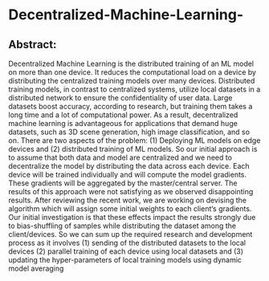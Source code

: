 # Decentralized-Machine-Learning-

## Abstract: 

Decentralized Machine Learning is the distributed training of an ML model on more than 
one device. It reduces the computational load on a device by distributing the centralized 
training models over many devices. Distributed training models, in contrast to centralized 
systems, utilize local datasets in a distributed network to ensure the confidentiality of user 
data. Large datasets boost accuracy, according to research, but training them takes a long 
time and a lot of computational power. As a result, decentralized machine learning is 
advantageous for applications that demand huge datasets, such as 3D scene generation, 
high image classification, and so on. There are two aspects of the problem: (1) Deploying 
ML models on edge devices and (2) distributed training of ML models. So our initial 
approach is to assume that both data and model are centralized and we need to 
decentralize the model by distributing the data across each device. Each device will be 
trained individually and will compute the model gradients. These gradients will be 
aggregated by the master/central server. The results of this approach were not satisfying 
as we observed disappointing results. After reviewing the recent work, we are working on 
devising the algorithm which will assign some initial weights to each client‘s gradients. 
Our initial investigation is that these effects impact the results strongly due to bias-shuffling of samples while distributing the dataset among the client/devices. So we can 
sum up the required research and development process as it involves (1) sending of the 
distributed datasets to the local devices (2) parallel training of each device using local 
datasets and (3) updating the hyper-parameters of local training models using dynamic 
model averaging

